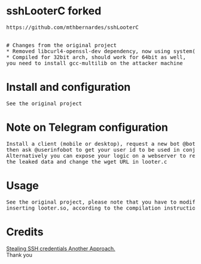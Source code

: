 # sshLooterC forked
<pre>
https://github.com/mthbernardes/sshLooterC<br/>

# Changes from the original project
* Removed libcurl4-openssl-dev dependency, now using system("wget ...")
* Compiled for 32bit arch, should work for 64bit as well, 
you need to install gcc-multilib on the attacker machine
</pre>

# Install and configuration
<pre>
See the original project
</pre>

# Note on Telegram configuration
<pre>
Install a client (mobile or desktop), request a new bot @botfather, 
then ask @userinfobot to get your user id to be used in conjunction with the bot API key.
Alternatively you can expose your logic on a webserver to read the query string with 
the leaked data and change the wget URL in looter.c
</pre>

# Usage
<pre>
See the original project, please note that you have to modify the /etc/pam.d/common-auth file 
inserting looter.so, according to the compilation instructions
</pre>

# Credits
<a href="https://mthbernardes.github.io/persistence/2018/02/10/stealing-ssh-credentials-another-approach.html" target="_blank">Stealing SSH credentials Another Approach.</a>
<br/>
Thank you

 
